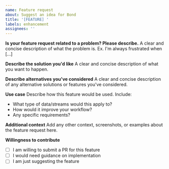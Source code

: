 ```yaml
---
name: Feature request
about: Suggest an idea for Bond
title: '[FEATURE] '
labels: enhancement
assignees: ''
---
```


**Is your feature request related to a problem? Please describe.**
A clear and concise description of what the problem is. Ex. I'm always frustrated when [...]

**Describe the solution you'd like**
A clear and concise description of what you want to happen.

**Describe alternatives you've considered**
A clear and concise description of any alternative solutions or features you've considered.

**Use case**
Describe how this feature would be used. Include:
- What type of data/streams would this apply to?
- How would it improve your workflow?
- Any specific requirements?

**Additional context**
Add any other context, screenshots, or examples about the feature request here.

**Willingness to contribute**
- [ ] I am willing to submit a PR for this feature
- [ ] I would need guidance on implementation
- [ ] I am just suggesting the feature
